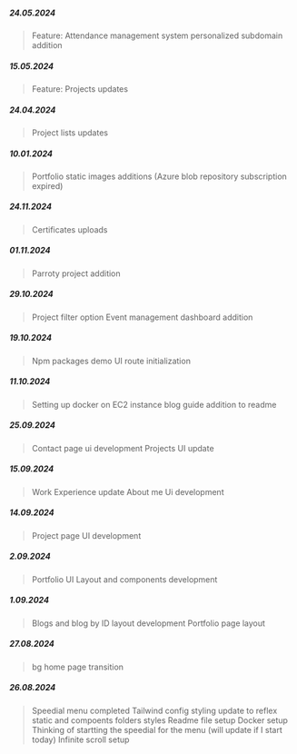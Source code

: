 ##### 24.05.2024

> Feature: Attendance management system personalized subdomain addition

##### 15.05.2024

> Feature: Projects updates

##### 24.04.2024

> Project lists updates

##### 10.01.2024

> Portfolio static images additions (Azure blob repository subscription expired)

##### 24.11.2024

> Certificates uploads

##### 01.11.2024

> Parroty project addition

##### 29.10.2024

> Project filter option
> Event management dashboard addition

##### 19.10.2024

> Npm packages demo UI route initialization

##### 11.10.2024

> Setting up docker on EC2 instance blog guide addition to readme

##### 25.09.2024

> Contact page ui development
> Projects UI update

##### 15.09.2024

> Work Experience update
> About me Ui development

##### 14.09.2024

> Project page UI development

##### 2.09.2024

> Portfolio UI Layout and components development

##### 1.09.2024

> Blogs and blog by ID layout development
> Portfolio page layout

##### 27.08.2024

> bg home page transition

##### 26.08.2024

> Speedial menu completed
> Tailwind config styling update to reflex static and compoents folders styles
> Readme file setup
> Docker setup
> Thinking of startting the speedial for the menu (will update if I start today)
> Infinite scroll setup
